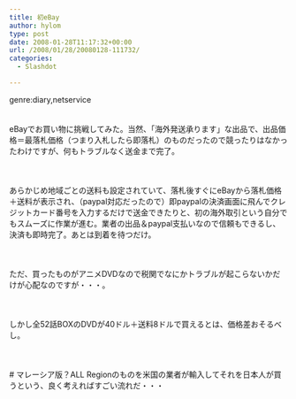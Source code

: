 ```yaml
---
title: 初eBay
author: hylom
type: post
date: 2008-01-28T11:17:32+00:00
url: /2008/01/28/20080128-111732/
categories:
  - Slashdot

---
```

genre:diary&#44;netservice  
</br>   
eBayでお買い物に挑戦してみた。当然、「海外発送承ります」な出品で、出品価格＝最落札価格（つまり入札したら即落札）のものだったので競ったりはなかったわけですが、何もトラブルなく送金まで完了。</br>  
</br>   
あらかじめ地域ごとの送料も設定されていて、落札後すぐにeBayから落札価格＋送料が表示され、（paypal対応だったので）即paypalの決済画面に飛んでクレジットカード番号を入力するだけで送金できたりと、初の海外取引という自分でもスムーズに作業が進む。業者の出品＆paypal支払いなので信頼もできるし、決済も即時完了。あとは到着を待つだけ。</br>  
</br>   
ただ、買ったものがアニメDVDなので税関でなにかトラブルが起こらないかだけが心配なのですが・・・。</br>  
</br>   
しかし全52話BOXのDVDが40ドル＋送料8ドルで買えるとは、価格差おそるべし。</br>  
</br>   
\# マレーシア版？ALL Regionのものを米国の業者が輸入してそれを日本人が買うという、良く考えればすごい流れだ・・・</br>  
</br>  
</br>